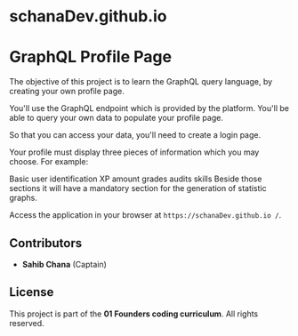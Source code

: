 # schanaDev.github.io 

# GraphQL Profile Page

The objective of this project is to learn the GraphQL query language, by creating your own profile page.

You'll use the GraphQL endpoint which is provided by the platform. You'll be able to query your own data to populate your profile page.

So that you can access your data, you'll need to create a login page.

Your profile must display three pieces of information which you may choose. For example:

Basic user identification
XP amount
grades
audits
skills
Beside those sections it will have a mandatory section for the generation of statistic graphs.

Access the application in your browser at `https://schanaDev.github.io /`.

## Contributors
- **Sahib Chana** (Captain)

## License
This project is part of the **01 Founders coding curriculum**. All rights reserved.
